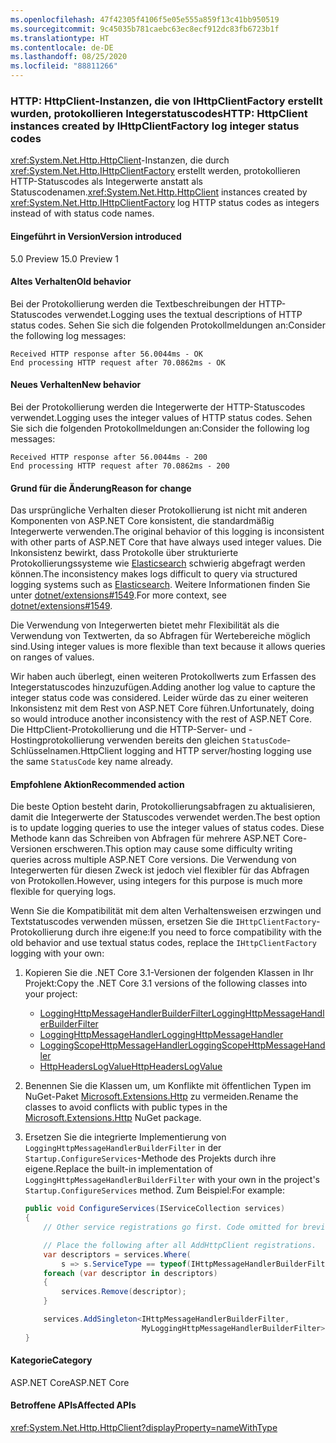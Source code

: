 ```yaml
---
ms.openlocfilehash: 47f42305f4106f5e05e555a859f13c41bb950519
ms.sourcegitcommit: 9c45035b781caebc63ec8ecf912dc83fb6723b1f
ms.translationtype: HT
ms.contentlocale: de-DE
ms.lasthandoff: 08/25/2020
ms.locfileid: "88811266"
---
```

### <a name="http-httpclient-instances-created-by-ihttpclientfactory-log-integer-status-codes"></a><span data-ttu-id="fea88-101">HTTP: HttpClient-Instanzen, die von IHttpClientFactory erstellt wurden, protokollieren Integerstatuscodes</span><span class="sxs-lookup"><span data-stu-id="fea88-101">HTTP: HttpClient instances created by IHttpClientFactory log integer status codes</span></span>

<span data-ttu-id="fea88-102"><xref:System.Net.Http.HttpClient>-Instanzen, die durch <xref:System.Net.Http.IHttpClientFactory> erstellt werden, protokollieren HTTP-Statuscodes als Integerwerte anstatt als Statuscodenamen.</span><span class="sxs-lookup"><span data-stu-id="fea88-102"><xref:System.Net.Http.HttpClient> instances created by <xref:System.Net.Http.IHttpClientFactory> log HTTP status codes as integers instead of with status code names.</span></span>

#### <a name="version-introduced"></a><span data-ttu-id="fea88-103">Eingeführt in Version</span><span class="sxs-lookup"><span data-stu-id="fea88-103">Version introduced</span></span>

<span data-ttu-id="fea88-104">5.0 Preview 1</span><span class="sxs-lookup"><span data-stu-id="fea88-104">5.0 Preview 1</span></span>

#### <a name="old-behavior"></a><span data-ttu-id="fea88-105">Altes Verhalten</span><span class="sxs-lookup"><span data-stu-id="fea88-105">Old behavior</span></span>

<span data-ttu-id="fea88-106">Bei der Protokollierung werden die Textbeschreibungen der HTTP-Statuscodes verwendet.</span><span class="sxs-lookup"><span data-stu-id="fea88-106">Logging uses the textual descriptions of HTTP status codes.</span></span> <span data-ttu-id="fea88-107">Sehen Sie sich die folgenden Protokollmeldungen an:</span><span class="sxs-lookup"><span data-stu-id="fea88-107">Consider the following log messages:</span></span>

```output
Received HTTP response after 56.0044ms - OK
End processing HTTP request after 70.0862ms - OK
```

#### <a name="new-behavior"></a><span data-ttu-id="fea88-108">Neues Verhalten</span><span class="sxs-lookup"><span data-stu-id="fea88-108">New behavior</span></span>

<span data-ttu-id="fea88-109">Bei der Protokollierung werden die Integerwerte der HTTP-Statuscodes verwendet.</span><span class="sxs-lookup"><span data-stu-id="fea88-109">Logging uses the integer values of HTTP status codes.</span></span> <span data-ttu-id="fea88-110">Sehen Sie sich die folgenden Protokollmeldungen an:</span><span class="sxs-lookup"><span data-stu-id="fea88-110">Consider the following log messages:</span></span>

```output
Received HTTP response after 56.0044ms - 200
End processing HTTP request after 70.0862ms - 200
```

#### <a name="reason-for-change"></a><span data-ttu-id="fea88-111">Grund für die Änderung</span><span class="sxs-lookup"><span data-stu-id="fea88-111">Reason for change</span></span>

<span data-ttu-id="fea88-112">Das ursprüngliche Verhalten dieser Protokollierung ist nicht mit anderen Komponenten von ASP.NET Core konsistent, die standardmäßig Integerwerte verwenden.</span><span class="sxs-lookup"><span data-stu-id="fea88-112">The original behavior of this logging is inconsistent with other parts of ASP.NET Core that have always used integer values.</span></span> <span data-ttu-id="fea88-113">Die Inkonsistenz bewirkt, dass Protokolle über strukturierte Protokollierungssysteme wie [Elasticsearch](https://www.elastic.co/elasticsearch/) schwierig abgefragt werden können.</span><span class="sxs-lookup"><span data-stu-id="fea88-113">The inconsistency makes logs difficult to query via structured logging systems such as [Elasticsearch](https://www.elastic.co/elasticsearch/).</span></span> <span data-ttu-id="fea88-114">Weitere Informationen finden Sie unter [dotnet/extensions#1549](https://github.com/dotnet/extensions/issues/1549).</span><span class="sxs-lookup"><span data-stu-id="fea88-114">For more context, see [dotnet/extensions#1549](https://github.com/dotnet/extensions/issues/1549).</span></span>

<span data-ttu-id="fea88-115">Die Verwendung von Integerwerten bietet mehr Flexibilität als die Verwendung von Textwerten, da so Abfragen für Wertebereiche möglich sind.</span><span class="sxs-lookup"><span data-stu-id="fea88-115">Using integer values is more flexible than text because it allows queries on ranges of values.</span></span>

<span data-ttu-id="fea88-116">Wir haben auch überlegt, einen weiteren Protokollwerts zum Erfassen des Integerstatuscodes hinzuzufügen.</span><span class="sxs-lookup"><span data-stu-id="fea88-116">Adding another log value to capture the integer status code was considered.</span></span> <span data-ttu-id="fea88-117">Leider würde das zu einer weiteren Inkonsistenz mit dem Rest von ASP.NET Core führen.</span><span class="sxs-lookup"><span data-stu-id="fea88-117">Unfortunately, doing so would introduce another inconsistency with the rest of ASP.NET Core.</span></span> <span data-ttu-id="fea88-118">Die HttpClient-Protokollierung und die HTTP-Server- und -Hostingprotokollierung verwenden bereits den gleichen `StatusCode`-Schlüsselnamen.</span><span class="sxs-lookup"><span data-stu-id="fea88-118">HttpClient logging and HTTP server/hosting logging use the same `StatusCode` key name already.</span></span>

#### <a name="recommended-action"></a><span data-ttu-id="fea88-119">Empfohlene Aktion</span><span class="sxs-lookup"><span data-stu-id="fea88-119">Recommended action</span></span>

<span data-ttu-id="fea88-120">Die beste Option besteht darin, Protokollierungsabfragen zu aktualisieren, damit die Integerwerte der Statuscodes verwendet werden.</span><span class="sxs-lookup"><span data-stu-id="fea88-120">The best option is to update logging queries to use the integer values of status codes.</span></span> <span data-ttu-id="fea88-121">Diese Methode kann das Schreiben von Abfragen für mehrere ASP.NET Core-Versionen erschweren.</span><span class="sxs-lookup"><span data-stu-id="fea88-121">This option may cause some difficulty writing queries across multiple ASP.NET Core versions.</span></span> <span data-ttu-id="fea88-122">Die Verwendung von Integerwerten für diesen Zweck ist jedoch viel flexibler für das Abfragen von Protokollen.</span><span class="sxs-lookup"><span data-stu-id="fea88-122">However, using integers for this purpose is much more flexible for querying logs.</span></span>

<span data-ttu-id="fea88-123">Wenn Sie die Kompatibilität mit dem alten Verhaltensweisen erzwingen und Textstatuscodes verwenden müssen, ersetzen Sie die `IHttpClientFactory`-Protokollierung durch ihre eigene:</span><span class="sxs-lookup"><span data-stu-id="fea88-123">If you need to force compatibility with the old behavior and use textual status codes, replace the `IHttpClientFactory` logging with your own:</span></span>

1. <span data-ttu-id="fea88-124">Kopieren Sie die .NET Core 3.1-Versionen der folgenden Klassen in Ihr Projekt:</span><span class="sxs-lookup"><span data-stu-id="fea88-124">Copy the .NET Core 3.1 versions of the following classes into your project:</span></span>

    * [<span data-ttu-id="fea88-125">LoggingHttpMessageHandlerBuilderFilter</span><span class="sxs-lookup"><span data-stu-id="fea88-125">LoggingHttpMessageHandlerBuilderFilter</span></span>](https://github.com/dotnet/extensions/blob/release/3.1/src/HttpClientFactory/Http/src/Logging/LoggingHttpMessageHandlerBuilderFilter.cs)
    * [<span data-ttu-id="fea88-126">LoggingHttpMessageHandler</span><span class="sxs-lookup"><span data-stu-id="fea88-126">LoggingHttpMessageHandler</span></span>](https://github.com/dotnet/extensions/blob/release/3.1/src/HttpClientFactory/Http/src/Logging/LoggingHttpMessageHandler.cs)
    * [<span data-ttu-id="fea88-127">LoggingScopeHttpMessageHandler</span><span class="sxs-lookup"><span data-stu-id="fea88-127">LoggingScopeHttpMessageHandler</span></span>](https://github.com/dotnet/extensions/blob/release/3.1/src/HttpClientFactory/Http/src/Logging/LoggingScopeHttpMessageHandler.cs)
    * [<span data-ttu-id="fea88-128">HttpHeadersLogValue</span><span class="sxs-lookup"><span data-stu-id="fea88-128">HttpHeadersLogValue</span></span>](https://github.com/dotnet/extensions/blob/release/3.1/src/HttpClientFactory/Http/src/Logging/HttpHeadersLogValue.cs)

1. <span data-ttu-id="fea88-129">Benennen Sie die Klassen um, um Konflikte mit öffentlichen Typen im NuGet-Paket [Microsoft.Extensions.Http](https://www.nuget.org/packages/Microsoft.Extensions.Http) zu vermeiden.</span><span class="sxs-lookup"><span data-stu-id="fea88-129">Rename the classes to avoid conflicts with public types in the [Microsoft.Extensions.Http](https://www.nuget.org/packages/Microsoft.Extensions.Http) NuGet package.</span></span>

1. <span data-ttu-id="fea88-130">Ersetzen Sie die integrierte Implementierung von `LoggingHttpMessageHandlerBuilderFilter` in der `Startup.ConfigureServices`-Methode des Projekts durch ihre eigene.</span><span class="sxs-lookup"><span data-stu-id="fea88-130">Replace the built-in implementation of `LoggingHttpMessageHandlerBuilderFilter` with your own in the project's `Startup.ConfigureServices` method.</span></span> <span data-ttu-id="fea88-131">Zum Beispiel:</span><span class="sxs-lookup"><span data-stu-id="fea88-131">For example:</span></span>

    ```csharp
    public void ConfigureServices(IServiceCollection services)
    {
        // Other service registrations go first. Code omitted for brevity.

        // Place the following after all AddHttpClient registrations.
        var descriptors = services.Where(
            s => s.ServiceType == typeof(IHttpMessageHandlerBuilderFilter));
        foreach (var descriptor in descriptors)
        {
            services.Remove(descriptor);
        }

        services.AddSingleton<IHttpMessageHandlerBuilderFilter,
                              MyLoggingHttpMessageHandlerBuilderFilter>();
    }
    ```

#### <a name="category"></a><span data-ttu-id="fea88-132">Kategorie</span><span class="sxs-lookup"><span data-stu-id="fea88-132">Category</span></span>

<span data-ttu-id="fea88-133">ASP.NET Core</span><span class="sxs-lookup"><span data-stu-id="fea88-133">ASP.NET Core</span></span>

#### <a name="affected-apis"></a><span data-ttu-id="fea88-134">Betroffene APIs</span><span class="sxs-lookup"><span data-stu-id="fea88-134">Affected APIs</span></span>

<xref:System.Net.Http.HttpClient?displayProperty=nameWithType>

<!--

#### Affected APIs

`T:System.Net.Http.HttpClient`

-->
